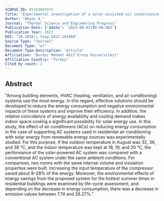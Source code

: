 ```yaml
---
SCOPUS_ID: 85162095975
Title: "Experimental investigation of a solar-assisted air conditioning system: Energy and life cycle climate performance analysis"
Author: "Akyüz A."
Journal: "Thermal Science and Engineering Progress"
Publication Date: {'$date': '2023-08-01T00:00:00Z'}
Publication Year: 2023
DOI: "10.1016/j.tsep.2023.101960"
Source Type: "Journal"
Document Type: "ar"
Document Type Description: "Article"
Affiliation: "Burdur Mehmet Akif Ersoy Üniversitesi"
Affiliation Country: "Turkey"
Cited by count: 2
---
```


## Abstract
"Among building elements, HVAC (heating, ventilation, and air conditioning) systems use the most energy. In this regard, effective solutions should be developed to reduce the energy consumption and negative environmental impacts of these systems and improve their efficiency. In addition, the relative coincidence of energy availability and cooling demand makes indoor space cooling a significant possibility for solar energy use. In this study, the effect of air conditioners (ACs) on reducing energy consumption in the case of supporting AC systems used in residential air conditioning with solar energy from renewable energy sources was experimentally studied. For this purpose, if the outdoor temperature in August was 32, 36, and 38 °C, and the indoor temperature was kept at 18, 19, and 20 °C, the performance of the solar-powered AC system was compared with a conventional AC system under the same ambient conditions. For comparison, two rooms with the same internal volume and insulation properties were built. Increasing the input temperature of the compressor saved about 8–28% of the energy. Moreover, the environmental effects of energy savings from the proposed system for the hottest summer times in residential buildings were examined by life-cycle assessment, and depending on the decrease in energy consumption, there was a decrease in emission values between 7.74 and 28.27%."
